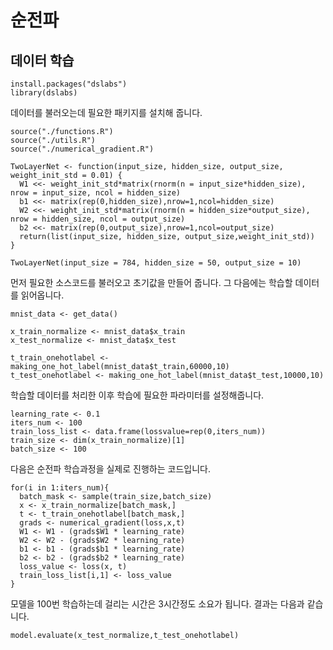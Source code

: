 # 순전파

## 데이터 학습

```
install.packages("dslabs")
library(dslabs)
```
데이터를 불러오는데 필요한 패키지를 설치해 줍니다.

```
source("./functions.R")
source("./utils.R")
source("./numerical_gradient.R")

TwoLayerNet <- function(input_size, hidden_size, output_size, weight_init_std = 0.01) {
  W1 <<- weight_init_std*matrix(rnorm(n = input_size*hidden_size), nrow = input_size, ncol = hidden_size)
  b1 <<- matrix(rep(0,hidden_size),nrow=1,ncol=hidden_size)
  W2 <<- weight_init_std*matrix(rnorm(n = hidden_size*output_size), nrow = hidden_size, ncol = output_size)
  b2 <<- matrix(rep(0,output_size),nrow=1,ncol=output_size)
  return(list(input_size, hidden_size, output_size,weight_init_std))
}

TwoLayerNet(input_size = 784, hidden_size = 50, output_size = 10)
```

먼저 필요한 소스코드를 불러오고 초기값을 만들어 줍니다. 그 다음에는 학습할 데이터를 읽어옵니다.

```
mnist_data <- get_data()

x_train_normalize <- mnist_data$x_train
x_test_normalize <- mnist_data$x_test

t_train_onehotlabel <- making_one_hot_label(mnist_data$t_train,60000,10)
t_test_onehotlabel <- making_one_hot_label(mnist_data$t_test,10000,10)
```

학습할 데이터를 처리한 이후 학습에 필요한 파라미터를 설정해줍니다.

```
learning_rate <- 0.1
iters_num <- 100
train_loss_list <- data.frame(lossvalue=rep(0,iters_num))
train_size <- dim(x_train_normalize)[1]
batch_size <- 100
```

다음은 순전파 학습과정을 실제로 진행하는 코드입니다.

```
for(i in 1:iters_num){
  batch_mask <- sample(train_size,batch_size)
  x <- x_train_normalize[batch_mask,]
  t <- t_train_onehotlabel[batch_mask,]
  grads <- numerical_gradient(loss,x,t)
  W1 <- W1 - (grads$W1 * learning_rate)
  W2 <- W2 - (grads$W2 * learning_rate)
  b1 <- b1 - (grads$b1 * learning_rate)
  b2 <- b2 - (grads$b2 * learning_rate)
  loss_value <- loss(x, t)
  train_loss_list[i,1] <- loss_value
}

```

모델을 100번 학습하는데 걸리는 시간은 3시간정도 소요가 됩니다. 결과는 다음과 같습니다.

```
model.evaluate(x_test_normalize,t_test_onehotlabel)
```

